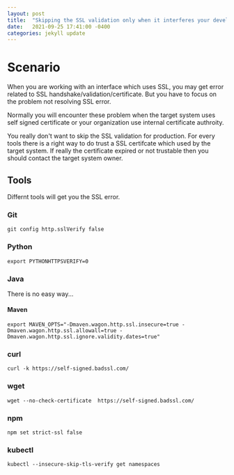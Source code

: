 ```yaml
---
layout: post
title:  "Skipping the SSL validation only when it interferes your development"
date:   2021-09-25 17:41:00 -0400
categories: jekyll update
---
```


# Scenario
When you are working with an interface which uses SSL, you may get error related to SSL handshake/validation/certificate. But you have to focus on the problem not resolving SSL error. 

Normally you will encounter these problem when the target system uses self signed certificate or your organization use internal certificate authroity.

You really don't want to skip the SSL validation for production.
For every tools there is a right way to do trust a SSL certifcate which used by the target system. If really the certificate expired or not trustable then you should contact the target system owner.

## Tools
Differnt tools will get you the SSL error.

### Git
```
git config http.sslVerify false
```

### Python
```
export PYTHONHTTPSVERIFY=0
```

### Java
There is no easy way...

#### Maven
```
export MAVEN_OPTS="-Dmaven.wagon.http.ssl.insecure=true -Dmaven.wagon.http.ssl.allowall=true -Dmaven.wagon.http.ssl.ignore.validity.dates=true"

```

### curl
```
curl -k https://self-signed.badssl.com/
```
### wget

```
wget --no-check-certificate  https://self-signed.badssl.com/
```

### npm
```
npm set strict-ssl false
```

### kubectl
```
kubectl --insecure-skip-tls-verify get namespaces
```